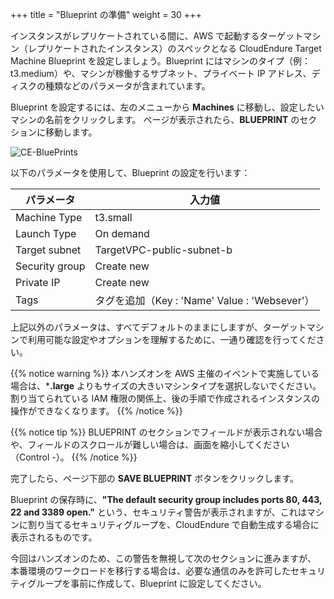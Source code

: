 +++
title = "Blueprint の準備"
weight = 30
+++

インスタンスがレプリケートされている間に、AWS で起動するターゲットマシン（レプリケートされたインスタンス）のスペックとなる CloudEndure Target Machine Blueprint を設定しましょう。Blueprint にはマシンのタイプ（例：t3.medium）や、マシンが稼働するサブネット、プライベート IP アドレス、ディスクの種類などのパラメータが含まれています。

Blueprint を設定するには、左のメニューから **Machines** に移動し、設定したいマシンの名前をクリックします。
ページが表示されたら、**BLUEPRINT** のセクションに移動します。

![CE-BluePrints](/ce/CE-BluePrints.png)

以下のパラメータを使用して、Blueprint の設定を行います：

| パラメータ                                  | 入力値                                                        |
| ------------------------------------------ | ------------------------------------------------------------ |
| Machine Type                           | t3.small                                    |
| Launch Type                            | On demand 
| Target subnet                          | TargetVPC-public-subnet-b                                       |
| Security group                         | Create new |
| Private IP                             | Create new |
| Tags                                    | タグを追加（Key : 'Name' Value : 'Websever'） |

上記以外のパラメータは、すべてデフォルトのままにしますが、ターゲットマシンで利用可能な設定やオプションを理解するために、一通り確認を行ってください。

{{% notice warning %}}
本ハンズオンを AWS 主催のイベントで実施している場合は、***.large** よりもサイズの大きいマシンタイプを選択しないでください。
割り当てられている IAM 権限の関係上、後の手順で作成されるインスタンスの操作ができなくなります。
{{% /notice %}}


{{% notice tip %}}
BLUEPRINT のセクションでフィールドが表示されない場合や、フィールドのスクロールが難しい場合は、画面を縮小してください（Control -）。
{{% /notice %}}

完了したら、ページ下部の **SAVE BLUEPRINT** ボタンをクリックします。

Blueprint の保存時に、**"The default security group includes ports 80, 443, 22 and 3389 open."** という、セキュリティ警告が表示されますが、これはマシンに割り当てるセキュリティグループを、CloudEndure で自動生成する場合に表示されるものです。  

今回はハンズオンのため、この警告を無視して次のセクションに進みますが、
本番環境のワークロードを移行する場合は、必要な通信のみを許可したセキュリティグループを事前に作成して、Blueprint に設定してください。